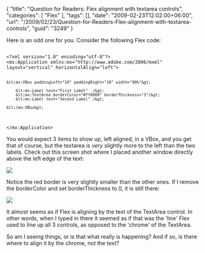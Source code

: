 {
	"title": "Question for Readers: Flex alignment with textarea controls",
	"categories": [
		"Flex"
	],
	"tags": [],
	"date": "2009-02-23T12:02:00+06:00",
	"url": "/2009/02/23/Question-for-Readers-Flex-alignment-with-textarea-controls",
	"guid": "3249"
}

Here is an odd one for you. Consider the following Flex code:

<code>
&lt;?xml version="1.0" encoding="utf-8"?&gt;
&lt;mx:Application xmlns:mx="http://www.adobe.com/2006/mxml" layout="vertical" horizontalAlign="left"&gt;
	
	&lt;mx:VBox paddingLeft="10" paddingRight="10" width="80%"&gt;
		
		&lt;mx:Label text="First Label"  /&gt;
		&lt;mx:TextArea borderColor="#ff0000" borderThickness="3"/&gt;
		&lt;mx:Label text="Second Label" /&gt;

	&lt;/mx:VBox&gt;
	
&lt;/mx:Application&gt;
</code>

You would expect 3 items to show up, left aligned, in a VBox, and you get that of course, but the textarea is <i>very</i> slightly more to the left than the two labels. Check out this screen shot where I placed another window directly above the left edge of the text:

<img src="http://www.raymondcamden.com/images//Picture 141.png">

Notice the red border is very slightly smaller than the other ones. If I remove the borderColor and set borderThickness to 0, it is still there:

<img src="http://www.coldfusionjedi.com/images//Picture 221.png">

It almost seems as if Flex is aligning by the text of the TextArea control. In other words, when I typed in there it seemed as if that was the 'line' Flex used to line up all 3 controls, as opposed to the 'chrome' of the TextArea.

So am I seeing things, or is that what really is happening? And if so, is there where to align it by the chrome, not the text?